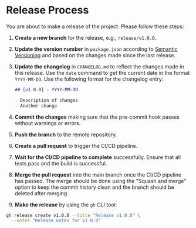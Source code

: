 # Release Process

You are about to make a release of the project. Please follow these steps:

1. **Create a new branch** for the release, e.g., `release/v1.0.0`.
2. **Update the version number** in `package.json` according to
   [Semantic Versioning](https://semver.org/) and based on the changes made
   since the last release.
3. **Update the changelog** in `CHANGELOG.md` to reflect the changes made in
   this release. Use the `date` command to get the current date in the format
   `YYYY-MM-DD`.
   Use the following format for the changelog entry:

   ```markdown
   ## [v1.0.0] - YYYY-MM-DD

   - Description of changes
   - Another change
   ```

4. **Commit the changes** making sure that the pre-commit hook passes without
   warnings or errors.
5. **Push the branch** to the remote repository.
6. **Create a pull request** to trigger the CI/CD pipeline.
7. **Wait for the CI/CD pipeline to complete** successfully. Ensure that all
   tests pass and the build is successful.
8. **Merge the pull request** into the main branch once the CI/CD pipeline has
   passed. The merge should be done using the "Squash and merge" option to
   keep the commit history clean and the branch should be deleted after
   merging.
9. **Make the release** by using the `gh` CLI tool:

```bash
gh release create v1.0.0 --title "Release v1.0.0" \
  --notes "Release notes for v1.0.0"
```
